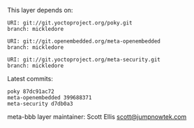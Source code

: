 This layer depends on:

    URI: git://git.yoctoproject.org/poky.git
    branch: mickledore

    URI: git://git.openembedded.org/meta-openembedded
    branch: mickledore

    URI: git://git.yoctoproject.org/meta-security.git
    branch: mickledore


Latest commits:

    poky 87dc91ac72
    meta-openembedded 399688371
    meta-security d7db0a3


meta-bbb layer maintainer: Scott Ellis <scott@jumpnowtek.com>

